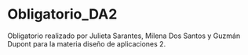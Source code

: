 # Obligatorio_DA2
Obligatorio realizado por Julieta Sarantes, Milena Dos Santos y Guzmán Dupont para la materia diseño de aplicaciones 2.
